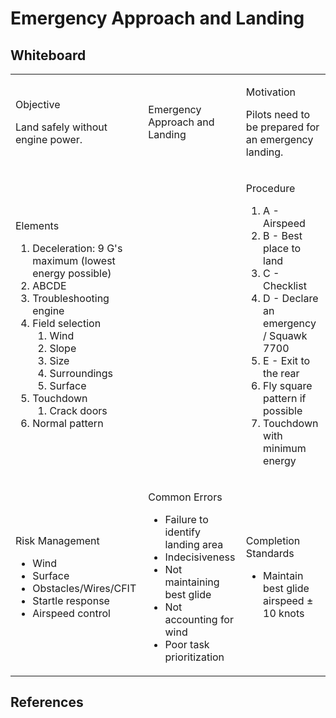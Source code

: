 # Emergency Approach and Landing

## Whiteboard

<table className="maneuver-wb">

<tr>

<td className="wb-col-1">

<label>Objective</label>

Land safely without engine power.

</td>

<td className="wb-col-2 maneuver-title">

<label className="maneuver-label">Emergency Approach and Landing</label>

</td>

<td className="wb-col-3">

<label>Motivation</label>

Pilots need to be prepared for an emergency landing.

</td>

</tr>

<tr>

<td className="wb-col-1">

<label>Elements</label>

1. Deceleration: 9 G's maximum (lowest energy possible)
2. ABCDE
3. Troubleshooting engine
4. Field selection
   1. Wind
   2. Slope
   3. Size
   4. Surroundings
   5. Surface
5. Touchdown
   1. Crack doors
6. Normal pattern

</td>

<td className="wb-col-2">

</td>

<td className="wb-col-3">

<label>Procedure</label>

1. A - Airspeed
2. B - Best place to land
3. C - Checklist
4. D - Declare an emergency / Squawk 7700
5. E - Exit to the rear
6. Fly square pattern if possible
7. Touchdown with minimum energy

</td>

</tr>

<tr>

<td className="wb-col-1">

<label>Risk Management</label>

- Wind
- Surface
- Obstacles/Wires/CFIT
- Startle response
- Airspeed control

</td>

<td className="wb-col-2">

<label>Common Errors</label>

- Failure to identify landing area
- Indecisiveness
- Not maintaining best glide
- Not accounting for wind
- Poor task prioritization

</td>

<td className="wb-col-3">

<label>Completion Standards</label>

- Maintain best glide airspeed &pm; 10 knots

</td>

</tr>

</table>

## References
